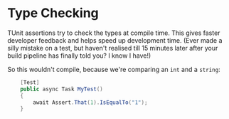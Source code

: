 # Type Checking

TUnit assertions try to check the types at compile time. 
This gives faster developer feedback and helps speed up development time.
(Ever made a silly mistake on a test, but haven't realised till 15 minutes later after your build pipeline has finally told you? I know I have!)

So this wouldn't compile, because we're comparing an `int` and a `string`:

```csharp
    [Test]
    public async Task MyTest()
    {
        await Assert.That(1).IsEqualTo("1");
    }
```

